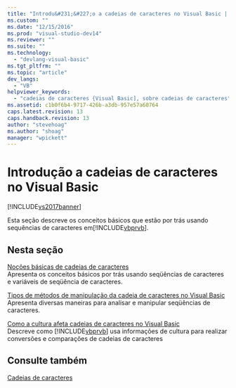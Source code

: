 ```yaml
---
title: "Introdu&#231;&#227;o a cadeias de caracteres no Visual Basic | Microsoft Docs"
ms.custom: ""
ms.date: "12/15/2016"
ms.prod: "visual-studio-dev14"
ms.reviewer: ""
ms.suite: ""
ms.technology: 
  - "devlang-visual-basic"
ms.tgt_pltfrm: ""
ms.topic: "article"
dev_langs: 
  - "VB"
helpviewer_keywords: 
  - "cadeias de caracteres {Visual Basic], sobre cadeias de caracteres"
ms.assetid: c1b0f6b4-9717-426b-a3db-957e57a60764
caps.latest.revision: 13
caps.handback.revision: 13
author: "stevehoag"
ms.author: "shoag"
manager: "wpickett"
---
```

# Introdu&#231;&#227;o a cadeias de caracteres no Visual Basic
[!INCLUDE[vs2017banner](../../../../csharp/includes/vs2017banner.md)]

Esta seção descreve os conceitos básicos que estão por trás usando  sequências de caracteres em[!INCLUDE[vbprvb](../../../../csharp/programming-guide/concepts/linq/includes/vbprvb_md.md)].  
  
## Nesta seção  
 [Noções básicas de cadeias de caracteres](../../../../visual-basic/programming-guide/language-features/strings/string-basics.md)  
 Apresenta os conceitos básicos por trás usando seqüências de caracteres e variáveis de seqüência de caracteres.  
  
 [Tipos de métodos de manipulação da cadeia de caracteres no Visual Basic](../../../../visual-basic/programming-guide/language-features/strings/types-of-string-manipulation-methods.md)  
 Apresenta diversas maneiras para analisar e manipular seqüências de caracteres.  
  
 [Como a cultura afeta cadeias de caracteres no Visual Basic](../../../../visual-basic/programming-guide/language-features/strings/how-culture-affects-strings.md)  
 Descreve como [!INCLUDE[vbprvb](../../../../csharp/programming-guide/concepts/linq/includes/vbprvb_md.md)] usa informações de cultura para realizar conversões e comparações de cadeias de caracteres  
  
## Consulte também  
 [Cadeias de caracteres](../../../../visual-basic/programming-guide/language-features/strings/index.md)